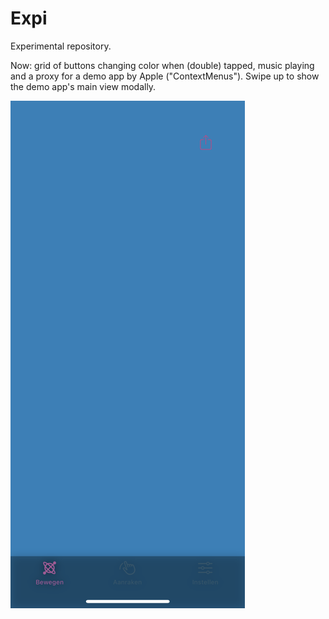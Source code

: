 # Expi

Experimental repository.

Now: grid of buttons changing color when (double) tapped, music playing and a proxy for a demo app by Apple ("ContextMenus"). Swipe up to show the demo app's main view modally.

![](./Demo.png)
